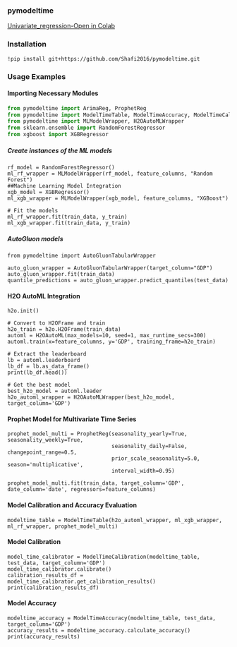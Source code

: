 ### pymodeltime
[Univariate_regression-Open in Colab](https://colab.research.google.com/drive/1CK6Zu_4lBYTkihyEQ1U_4wiViw2qjFBr?usp=sharing)

### Installation


```
!pip install git+https://github.com/Shafi2016/pymodeltime.git
```

### Usage Examples

#### Importing Necessary Modules

```python
from pymodeltime import ArimaReg, ProphetReg
from pymodeltime import ModelTimeTable, ModelTimeAccuracy, ModelTimeCalibration, ModelTimeForecast, ModelTimeRefit
from pymodeltime import MLModelWrapper, H2OAutoMLWrapper
from sklearn.ensemble import RandomForestRegressor
from xgboost import XGBRegressor
```

##### Create instances of the ML models 
```
rf_model = RandomForestRegressor()
ml_rf_wrapper = MLModelWrapper(rf_model, feature_columns, "Random Forest")
##Machine Learning Model Integration
xgb_model = XGBRegressor()
ml_xgb_wrapper = MLModelWrapper(xgb_model, feature_columns, "XGBoost")

# Fit the models
ml_rf_wrapper.fit(train_data, y_train)
ml_xgb_wrapper.fit(train_data, y_train)
```
#####  AutoGluon models 
```
from pymodeltime import AutoGluonTabularWrapper

auto_gluon_wrapper = AutoGluonTabularWrapper(target_column="GDP")
auto_gluon_wrapper.fit(train_data)
quantile_predictions = auto_gluon_wrapper.predict_quantiles(test_data)
```
#### H2O AutoML Integration


```
h2o.init()

# Convert to H2OFrame and train
h2o_train = h2o.H2OFrame(train_data)
automl = H2OAutoML(max_models=10, seed=1, max_runtime_secs=300)
automl.train(x=feature_columns, y='GDP', training_frame=h2o_train)

# Extract the leaderboard
lb = automl.leaderboard
lb_df = lb.as_data_frame()
print(lb_df.head())

# Get the best model
best_h2o_model = automl.leader
h2o_automl_wrapper = H2OAutoMLWrapper(best_h2o_model, target_column='GDP')
```

#### Prophet Model for Multivariate Time Series
```
prophet_model_multi = ProphetReg(seasonality_yearly=True, seasonality_weekly=True,
                                 seasonality_daily=False, changepoint_range=0.5,
                                 prior_scale_seasonality=5.0, season='multiplicative',
                                 interval_width=0.95)

prophet_model_multi.fit(train_data, target_column='GDP', date_column='date', regressors=feature_columns)
```
#### Model Calibration and Accuracy Evaluation
```
modeltime_table = ModelTimeTable(h2o_automl_wrapper, ml_xgb_wrapper, ml_rf_wrapper, prophet_model_multi)
```
#### Model Calibration
```
model_time_calibrator = ModelTimeCalibration(modeltime_table, test_data, target_column='GDP')
model_time_calibrator.calibrate()
calibration_results_df = model_time_calibrator.get_calibration_results()
print(calibration_results_df)
```
#### Model Accuracy
```
modeltime_accuracy = ModelTimeAccuracy(modeltime_table, test_data, target_column='GDP')
accuracy_results = modeltime_accuracy.calculate_accuracy()
print(accuracy_results)

```
